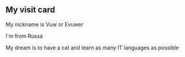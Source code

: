 ## My visit card

 My nickname is Vuw or Evuwer
 
 I'm from Russa 

My dream is to have a cat and learn as many IT languages as possible